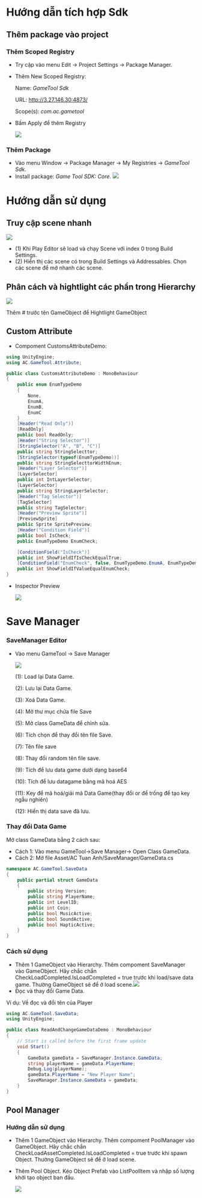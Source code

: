 # Hướng dẫn tích hợp Sdk

## Thêm package vào project

### Thêm Scoped Registry

-   Try cập vào menu Edit -\> Project Settings -\> Package Manager.
-   Thêm New Scoped Registry:

    Name: *GameTool Sdk*

    URL: <http://3.27.146.30:4873/>

    Scope(s): *com.ac.gametool*

-   Bấm Apply để thêm Registry

    *![](Image/1239c0e9448522a271ec7557411ce6cd.png)*

### Thêm Package

-   Vào menu Window -\> Package Manager -\> My Registries -\> *GameTool Sdk*.
-   Install package: *Game Tool SDK: Core*. ![](Image/11a3a3d9c3dfd53cf5e8327df28b4b75.png)

# Hướng dẫn sử dụng

## Truy cập scene nhanh

![](Image/3f53e9ffda0c06f7e84f3fd175b20204.png)

-   (1) Khi Play Editor sẽ load và chạy Scene với index 0 trong Build Settings.
-   (2) Hiển thị các scene có trong Build Settings và Addressables. Chọn các scene để mở nhanh các scene.

## Phân cách và hightlight các phần trong Hierarchy

![](Image/a44b81c59ce27f1d0e4690df9130dd46.png)

Thêm \# trước tên GameObject để Hightlight GameObject

## Custom Attribute

-   Compoment CustomsAttributeDemo:

```C#
using UnityEngine;
using AC.GameTool.Attribute;

public class CustomsAttributeDemo : MonoBehaviour
{
    public enum EnumTypeDemo
    {
        None,
        EnumA,
        EnumB,
        EnumC
    }
    [Header("Read Only")]
    [ReadOnly]
    public bool ReadOnly;
    [Header("String Selector")]
    [StringSelector("A", "B", "C")]
    public string StringSelecttor;
    [StringSelector(typeof(EnumTypeDemo))]
    public string StringSelecttorWidthEnum;
    [Header("Layer Selector")]
    [LayerSelector]
    public int IntLayerSelector;
    [LayerSelector]
    public string StringLayerSelector;
    [Header("Tag Selector")]
    [TagSelector]
    public string TagSelector;
    [Header("Preview Sprite")]
    [PreviewSprite]
    public Sprite SpritePreview;
    [Header("Condition Field")]
    public bool IsCheck;
    public EnumTypeDemo EnumCheck;

    [ConditionField("IsCheck")]
    public int ShowFieldIfIsCheckEqualTrue;
    [ConditionField("EnumCheck", false, EnumTypeDemo.EnumA, EnumTypeDemo.EnumB)]
    public int ShowFieldIfValueEqualEnumCheck;
}
```

-   Inspector Preview

    ![](Image/3f4704219f70f59a2040600e9676e807.png)

# Save Manager

### SaveManager Editor

-   Vào menu GameTool -\> Save Manager

    ![](Image/33834a34b596a3295b4639a9815489ac.png)

    (1): Load lại Data Game.

    (2): Lưu lại Data Game.

    (3): Xoá Data Game.

    (4): Mở thư mục chứa file Save

    (5): Mở class GameData để chỉnh sửa.

    (6): Tích chọn để thay đổi tên file Save.

    (7): Tên file save

    (8): Thay đổi random tên file save.

    (9): Tích để lưu data game dưới dạng base64

    (10): Tích để lưu datagame bằng mã hoá AES

    (11): Key để mã hoá/giải mã Data Game(thay đổi or để trống để tạo key ngẫu nghiên)

    (12): Hiển thị data save đã lưu.

### Thay đổi Data Game

Mở class GameData bằng 2 cách sau:

-   Cách 1: Vào menu GameTool-\>Save Manager-\> Open Class GameData.
-   Cách 2: Mở file Asset/AC Tuan Anh/SaveManager/GameData.cs

```C#
namespace AC.GameTool.SaveData
{
    public partial struct GameData
    {
        public string Version;
        public string PlayerName;
        public int LevelID;
        public int Coin;
        public bool MusicActive;
        public bool SoundActive;
        public bool HapticActive;
    }
}
```

### Cách sử dụng

-   Thêm 1 GameObject vào Hierarchy. Thêm compoment SaveManager vào GameObject. Hãy chắc chắn CheckLoadCompleted.IsLoadCompleted = true trước khi load/save data game. Thường GameObject sẽ để ở load scene.![](Image/dbc611fe1ed0863681a86c09eaf15642.png)
-   Đọc và thay đổi Game Data.

Ví dụ: Về đọc và đổi tên của Player

```C#
using AC.GameTool.SaveData;
using UnityEngine;

public class ReadAndChangeGameDataDemo : MonoBehaviour
{
    // Start is called before the first frame update
    void Start()
    {
        GameData gameData = SaveManager.Instance.GameData;
        string playerName = gameData.PlayerName;
        Debug.Log(playerName);
        gameData.PlayerName = "New Player Name";
        SaveManager.Instance.GameData = gameData;
    }  
}
```

## Pool Manager

### Hướng dẫn sử dụng

-   Thêm 1 GameObject vào Hierarchy. Thêm compoment PoolManager vào GameObject. Hãy chắc chắn CheckLoadAssetCompleted.IsLoadCompleted = true trước khi spawn Object. Thường GameObject sẽ để ở load scene.
-   Thêm Pool Object. Kéo Object Prefab vào ListPoolItem và nhập số lượng khởi tạo object ban đầu.

    ![](Image/e8e984d1ff9ce86fbb2d76e5e14c6e36.png)
